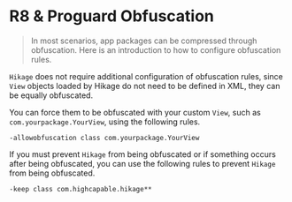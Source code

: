 # R8 & Proguard Obfuscation

> In most scenarios, app packages can be compressed through obfuscation.
> Here is an introduction to how to configure obfuscation rules.

`Hikage` does not require additional configuration of obfuscation rules, since `View` objects loaded by Hikage do not need to be defined in XML, they can be equally obfuscated.

You can force them to be obfuscated with your custom `View`, such as `com.yourpackage.YourView`, using the following rules.

```
-allowobfuscation class com.yourpackage.YourView
```

If you must prevent `Hikage` from being obfuscated or if something occurs after being obfuscated, you can use the following rules to prevent `Hikage` from being obfuscated.

```
-keep class com.highcapable.hikage**
```